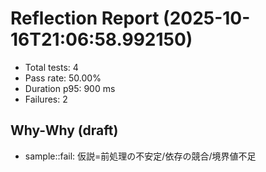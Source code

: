 # Reflection Report (2025-10-16T21:06:58.992150)

- Total tests: 4
- Pass rate: 50.00%
- Duration p95: 900 ms
- Failures: 2

## Why-Why (draft)
- sample::fail: 仮説=前処理の不安定/依存の競合/境界値不足
